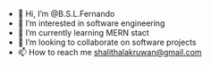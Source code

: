 - 👋 Hi, I’m @B.S.L.Fernando
- 👀 I’m interested in software engineering
- 🌱 I’m currently learning MERN stact
- 💞️ I’m looking to collaborate on software projects
- 📫 How to reach me shalithalakruwan@gmail.com

<!---
BSLFernando/BSLFernando is a ✨ special ✨ repository because its `README.md` (this file) appears on your GitHub profile.
You can click the Preview link to take a look at your changes.
--->
